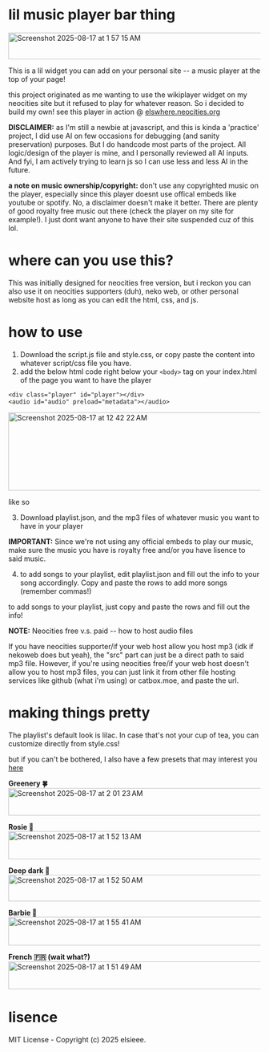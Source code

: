 # lil music player bar thing

<img width="1264" height="53" alt="Screenshot 2025-08-17 at 1 57 15 AM" src="https://github.com/user-attachments/assets/3dcc09e1-32cf-41d5-a221-b23ccd420688" />


This is a lil widget you can add on your personal site -- a music player at the top of your page!

this project originated as me wanting to use the wikiplayer widget on my neocities site but it refused to play for whatever reason. So i decided to build my own! see this player in action @ <a href="https://elswhere.neocities.org/">elswhere.neocities.org</a>

<b>DISCLAIMER:</b> as I'm still a newbie at javascript, and this is kinda a 'practice' project, I did use AI on few occasions for debugging (and sanity preservation) purposes. But I do handcode most parts of the project. All logic/design of the player is mine, and I personally reviewed all AI inputs. And fyi, I am actively trying to learn js so I can use less and less AI in the future. 

<b>a note on music ownership/copyright:</b> don't use any copyrighted music on the player, especially since this player doesnt use offical embeds like youtube or spotify. No, a disclaimer doesn't make it better. There are plenty of good royalty free music out there (check the player on my site for example!). I just dont want anyone to have their site suspended cuz of this lol. 


# where can you use this? 
This was initially designed for neocities free version, but i reckon you can also use it on neocities supporters (duh), neko web, or other personal website host as long as you can edit the html, css, and js. 

# how to use
1. Download the script.js file and style.css, or copy paste the content into whatever script/css file you have.
2. add the below html code right below your `<body>` tag on your index.html of the page you want to have the player
```
<div class="player" id="player"></div>
<audio id="audio" preload="metadata"></audio>
```
<img width="513" height="156" alt="Screenshot 2025-08-17 at 12 42 22 AM" src="https://github.com/user-attachments/assets/9b8c0d76-e668-40f4-b0dd-622834122109" />

like so 

3. Download playlist.json, and the mp3 files of whatever music you want to have in your player

<b>IMPORTANT:</b> Since we're not using any official embeds to play our music, make sure the music you have is royalty free and/or you have lisence to said music. 

4. to add songs to your playlist, edit playlist.json and fill out the info to your song accordingly. Copy and paste the rows to add more songs (remember commas!)

to add songs to your playlist, just copy and paste the rows and fill out the info!

<b>NOTE:</b> Neocities free v.s. paid -- how to host audio files

If you have neocities supporter/if your web host allow you host mp3 (idk if nekoweb does but yeah), the "src" part can just be a direct path to said mp3 file. 
However, if you're using neocities free/if your web host doesn't allow you to host mp3 files, you can just link it from other file hosting services like github (what i'm using) or catbox.moe, and paste the url. 

# making things pretty 
The playlist's default look is lilac. In case that's not your cup of tea, you can customize directly from style.css! 

but if you can't be bothered, I also have a few presets that may interest you <a href = "the-playlist-stuff/cosmetics"> here </a>

<b>Greenery 🍀</b>
<img width="1266" height="55" alt="Screenshot 2025-08-17 at 2 01 23 AM" src="https://github.com/user-attachments/assets/d4fb1459-99b4-4f6a-9d8e-edaf018cdaa0" />


<b>Rosie 🌹</b>
<img width="1267" height="56" alt="Screenshot 2025-08-17 at 1 52 13 AM" src="https://github.com/user-attachments/assets/82c8d002-c74e-4942-96a5-4aa32d44a198" />

<b>Deep dark 🐳</b>
<img width="1265" height="53" alt="Screenshot 2025-08-17 at 1 52 50 AM" src="https://github.com/user-attachments/assets/57e31f9d-329b-4da2-bc7d-4d4e2846d806" />

<b>Barbie 💞</b>
<img width="1268" height="57" alt="Screenshot 2025-08-17 at 1 55 41 AM" src="https://github.com/user-attachments/assets/faaab0ad-622d-40d8-848b-2db20f219d96" />

<b>French 🇫🇷 (wait what?)</b>
<img width="1265" height="55" alt="Screenshot 2025-08-17 at 1 51 49 AM" src="https://github.com/user-attachments/assets/21b7e75d-9973-429d-81c5-083d29acd0a8" />


# lisence

MIT License - Copyright (c) 2025 elsieee.


